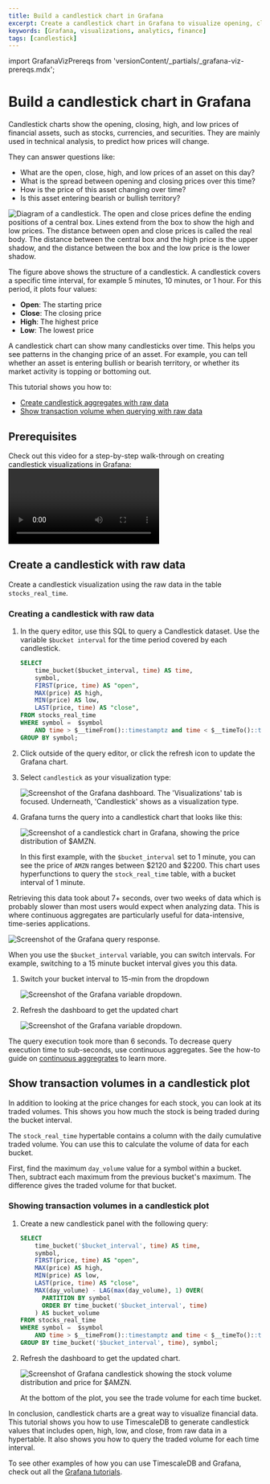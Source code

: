 ```yaml
---
title: Build a candlestick chart in Grafana
excerpt: Create a candlestick chart in Grafana to visualize opening, closing, high, and low prices of financial assets
keywords: [Grafana, visualizations, analytics, finance]
tags: [candlestick]
---
```


import GrafanaVizPrereqs from 'versionContent/_partials/_grafana-viz-prereqs.mdx';

# Build a candlestick chart in Grafana
Candlestick charts show the opening, closing, high, and low prices
of financial assets, such as stocks, currencies, and securities.
They are mainly used in technical analysis, to predict how prices will change.

They can answer questions like:

*   What are the open, close, high, and low prices of an asset on this day?
*   What is the spread between opening and closing prices over this time?
*   How is the price of this asset changing over time?
*   Is this asset entering bearish or bullish territory?

<img class="main-content__illustration" src="https://assets.timescale.com/docs/images/tutorials/visualizations/candlestick/candlestick_fig.png" alt="Diagram of a candlestick. The open and close prices define the ending positions of a central box. Lines extend from the box to show the high and low prices. The distance between open and close prices is called the real body. The distance between the central box and the high price is the upper shadow, and the distance between the box and the low price is the lower shadow."/>

The figure above shows the structure of a candlestick. A candlestick covers a
specific time interval, for example 5 minutes, 10 minutes, or 1 hour. For this
period, it plots four values:

* **Open**: The starting price
* **Close**: The closing price
* **High**: The highest price
* **Low**: The lowest price

A candlestick chart can show many candlesticks over time. This helps you see
patterns in the changing price of an asset. For example, you can tell whether an
asset is entering bullish or bearish territory, or whether its market activity is
topping or bottoming out.

This tutorial shows you how to:

*   [Create candlestick aggregates with raw data](#create-a-candlestick-with-raw-data)
*   [Show transaction volume when querying with raw data](#show-transaction-volumes-in-a-candlestick-plot)

## Prerequisites

<GrafanaVizPrereqs />

Check out this video for a step-by-step walk-through on creating
candlestick visualizations in Grafana:
<video url="https://www.youtube-nocookie.com/embed/08CydeL9lIk"/>

## Create a candlestick with raw data
Create a candlestick visualization using the raw data in the table `stocks_real_time`.

<procedure>

### Creating a candlestick with raw data

  1.  In the query editor, use this SQL to query a Candlestick dataset. Use the variable `$bucket interval`
      for the time period covered by each candlestick.
      ```sql
      SELECT
          time_bucket($bucket_interval, time) AS time,
          symbol,
          FIRST(price, time) AS "open",
          MAX(price) AS high,
          MIN(price) AS low,
          LAST(price, time) AS "close",
      FROM stocks_real_time
      WHERE symbol =  $symbol
          AND time > $__timeFrom()::timestamptz and time < $__timeTo()::timestamptz
      GROUP BY symbol;
      ```
  1.  Click outside of the query editor, or click the refresh icon to
      update the Grafana chart.

  1.  Select `candlestick` as your visualization type:

       <img class="main-content__illustration" src="https://s3.amazonaws.com/assets.timescale.com/docs/images/tutorials/visualizations/candlestick/candlestick_visualization.png" alt="Screenshot of the Grafana dashboard. The 'Visualizations' tab is focused. Underneath, 'Candlestick' shows as a visualization type."/>

  1.  Grafana turns the query into a candlestick chart that
      looks like this:

       <img class="main-content__illustration" src="https://assets.timescale.com/docs/images/tutorials/visualizations/candlestick/1_min.png" alt="Screenshot of a candlestick chart in Grafana, showing the price distribution of $AMZN."/>

       In this first example, with the `$bucket_interval` set to 1 minute, you
       can see the price of `AMZN` ranges between $2120 and $2200. This chart uses
       hyperfunctions to query the `stock_real_time` table, with a bucket
       interval of 1 minute.

</procedure>

Retrieving this data took about 7+ seconds, over two weeks of data which is
probably slower than most users would expect when analyzing data. This is where
continuous aggregates are particularly useful for data-intensive, time-series
applications.

<img class="main-content__illustration" src="https://s3.amazonaws.com/assets.timescale.com/docs/images/tutorials/visualizations/candlestick/raw_data_exec_time.png" alt="Screenshot of the Grafana query response."/>

<procedure>

  When you use the `$bucket_interval` variable, you can switch intervals. For
  example, switching to a 15 minute bucket interval gives you this data.

  1.  Switch your bucket interval to 15-min from the dropdown

      <img class="main-content__illustration" src="https://s3.amazonaws.com/assets.timescale.com/docs/images/tutorials/visualizations/candlestick/timebucket_dropdown.png" alt="Screenshot of the Grafana variable dropdown."/>

  1.  Refresh the dashboard to get the updated chart

      <img class="main-content__illustration" src="https://assets.timescale.com/docs/images/tutorials/visualizations/candlestick/15_min.png" alt="Screenshot of the Grafana variable dropdown."/>

The query execution took more than 6 seconds. To decrease query execution time to sub-seconds, use continuous aggregates. See the how-to guide on [continuous aggregrates][continuous-aggregrate] to learn more.

</procedure>

## Show transaction volumes in a candlestick plot

In addition to looking at the price changes for each stock, you can look at its traded volumes.
This shows you how much the stock is being traded during the bucket interval.

The `stock_real_time` hypertable contains a column with the daily cumulative traded volume. You can use this to calculate the volume of data for each bucket.

First, find the maximum `day_volume` value for a symbol within a bucket.
Then, subtract each maximum from the previous bucket's maximum. The
difference gives the traded volume for that bucket.

<procedure>

### Showing transaction volumes in a candlestick plot

1.  Create a new candlestick panel with the following query:
    ```sql
    SELECT
        time_bucket('$bucket_interval', time) AS time,
        symbol,
        FIRST(price, time) AS "open",
        MAX(price) AS high,
        MIN(price) AS low,
        LAST(price, time) AS "close",
        MAX(day_volume) - LAG(max(day_volume), 1) OVER(
          PARTITION BY symbol
          ORDER BY time_bucket('$bucket_interval', time)
        ) AS bucket_volume
    FROM stocks_real_time
    WHERE symbol =  $symbol
        AND time > $__timeFrom()::timestamptz and time < $__timeTo()::timestamptz
    GROUP BY time_bucket('$bucket_interval', time), symbol;
    ```

1.  Refresh the dashboard to get the updated chart.

     <img class="main-content__illustration" src="https://s3.amazonaws.com/assets.timescale.com/docs/images/tutorials/visualizations/candlestick/volume_Distribution.png" alt="Screenshot of Grafana candlestick showing the stock volume distribution and price for $AMZN."/>

    At the bottom of the plot, you see the trade volume for each time bucket.

</procedure>

In conclusion, candlestick charts are a great way to visualize financial data.
This tutorial shows you how to use TimescaleDB to generate candlestick values
that includes open, high, low, and close, from raw data in a hypertable. It also
shows you how to query the traded volume for each time interval.

To see other examples of how you can use TimescaleDB and Grafana, check out
all the [Grafana tutorials][grafana-tutorials].

[continuous-aggregrate]: /timescaledb/:currentVersion:/tutorials/financial-candlestick-tick-data/create-candlestick-aggregates/#create-candlestick-aggregates
[grafana-tutorials]: /timescaledb/:currentVersion:/tutorials/grafana/
